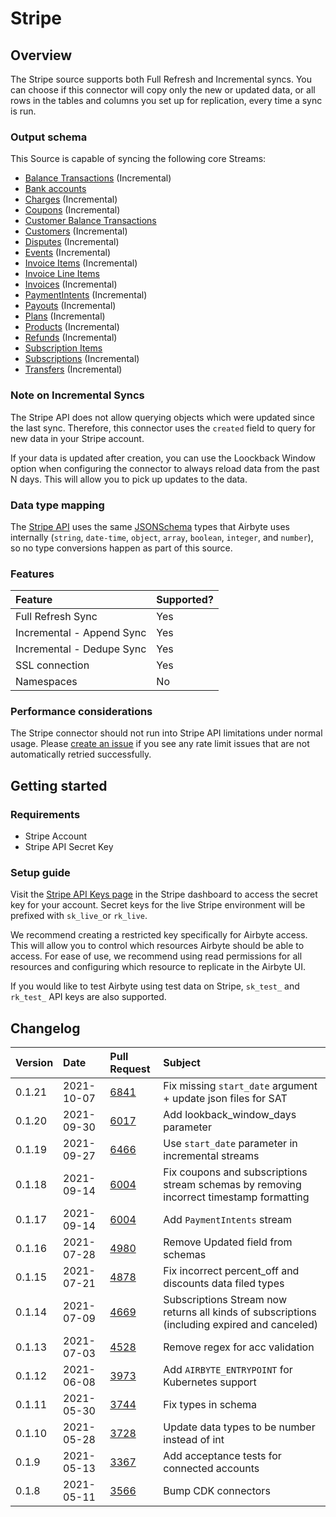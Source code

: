 # Stripe

## Overview

The Stripe source supports both Full Refresh and Incremental syncs. You can choose if this connector will copy only the new or updated data, or all rows in the tables and columns you set up for replication, every time a sync is run.

### Output schema

This Source is capable of syncing the following core Streams:

* [Balance Transactions](https://stripe.com/docs/api/balance_transactions/list) \(Incremental\)
* [Bank accounts](https://stripe.com/docs/api/customer_bank_accounts/list)
* [Charges](https://stripe.com/docs/api/charges/list) \(Incremental\)
* [Coupons](https://stripe.com/docs/api/coupons/list) \(Incremental\)
* [Customer Balance Transactions](https://stripe.com/docs/api/customer_balance_transactions/list)
* [Customers](https://stripe.com/docs/api/customers/list) \(Incremental\)
* [Disputes](https://stripe.com/docs/api/disputes/list) \(Incremental\)
* [Events](https://stripe.com/docs/api/events/list) \(Incremental\)
* [Invoice Items](https://stripe.com/docs/api/invoiceitems/list) \(Incremental\)
* [Invoice Line Items](https://stripe.com/docs/api/invoices/invoice_lines)
* [Invoices](https://stripe.com/docs/api/invoices/list) \(Incremental\)
* [PaymentIntents](https://stripe.com/docs/api/payment_intents/list) \(Incremental\)
* [Payouts](https://stripe.com/docs/api/payouts/list) \(Incremental\)
* [Plans](https://stripe.com/docs/api/plans/list) \(Incremental\)
* [Products](https://stripe.com/docs/api/products/list) \(Incremental\)
* [Refunds](https://stripe.com/docs/api/refunds/list) \(Incremental\)
* [Subscription Items](https://stripe.com/docs/api/subscription_items/list)
* [Subscriptions](https://stripe.com/docs/api/subscriptions/list) \(Incremental\)
* [Transfers](https://stripe.com/docs/api/transfers/list) \(Incremental\)

### Note on Incremental Syncs

The Stripe API does not allow querying objects which were updated since the last sync. Therefore, this connector uses the `created` field to query for new data in your Stripe account.

If your data is updated after creation, you can use the Loockback Window option when configuring the connector to always reload data from the past N days. This will allow you to pick up updates to the data. 

### Data type mapping

The [Stripe API](https://stripe.com/docs/api) uses the same [JSONSchema](https://json-schema.org/understanding-json-schema/reference/index.html) types that Airbyte uses internally \(`string`, `date-time`, `object`, `array`, `boolean`, `integer`, and `number`\), so no type conversions happen as part of this source.

### Features

| Feature | Supported? |
| :--- | :--- |
| Full Refresh Sync | Yes |
| Incremental - Append Sync | Yes |
| Incremental - Dedupe Sync | Yes |
| SSL connection | Yes |
| Namespaces | No |

### Performance considerations

The Stripe connector should not run into Stripe API limitations under normal usage. Please [create an issue](https://github.com/airbytehq/airbyte/issues) if you see any rate limit issues that are not automatically retried successfully.

## Getting started

### Requirements

* Stripe Account
* Stripe API Secret Key

### Setup guide

Visit the [Stripe API Keys page](https://dashboard.stripe.com/apikeys) in the Stripe dashboard to access the secret key for your account. Secret keys for the live Stripe environment will be prefixed with `sk_live_`or `rk_live`.

We recommend creating a restricted key specifically for Airbyte access. This will allow you to control which resources Airbyte should be able to access. For ease of use, we recommend using read permissions for all resources and configuring which resource to replicate in the Airbyte UI.

If you would like to test Airbyte using test data on Stripe, `sk_test_` and `rk_test_` API keys are also supported.

## Changelog

| Version | Date       | Pull Request | Subject |
| :------ | :--------  | :-----       | :------ |
| 0.1.21   | 2021-10-07 | [6841](https://github.com/airbytehq/airbyte/pull/6841) | Fix missing `start_date` argument + update json files for SAT |
| 0.1.20   | 2021-09-30 | [6017](https://github.com/airbytehq/airbyte/pull/6017) | Add lookback_window_days parameter |
| 0.1.19   | 2021-09-27 | [6466](https://github.com/airbytehq/airbyte/pull/6466) | Use `start_date` parameter in incremental streams |
| 0.1.18   | 2021-09-14 | [6004](https://github.com/airbytehq/airbyte/pull/6004) | Fix coupons and subscriptions stream schemas by removing incorrect timestamp formatting |
| 0.1.17   | 2021-09-14 | [6004](https://github.com/airbytehq/airbyte/pull/6004) | Add `PaymentIntents` stream |
| 0.1.16   | 2021-07-28 | [4980](https://github.com/airbytehq/airbyte/pull/4980) | Remove Updated field from schemas |
| 0.1.15   | 2021-07-21 | [4878](https://github.com/airbytehq/airbyte/pull/4878) | Fix incorrect percent_off and discounts data filed types |
| 0.1.14   | 2021-07-09 | [4669](https://github.com/airbytehq/airbyte/pull/4669) | Subscriptions Stream now returns all kinds of subscriptions (including expired and canceled) |
| 0.1.13   | 2021-07-03 | [4528](https://github.com/airbytehq/airbyte/pull/4528) | Remove regex for acc validation |
| 0.1.12   | 2021-06-08 | [3973](https://github.com/airbytehq/airbyte/pull/3973) | Add `AIRBYTE_ENTRYPOINT` for Kubernetes support |
| 0.1.11   | 2021-05-30 | [3744](https://github.com/airbytehq/airbyte/pull/3744) | Fix types in schema |
| 0.1.10   | 2021-05-28 | [3728](https://github.com/airbytehq/airbyte/pull/3728) | Update data types to be number instead of int |
| 0.1.9   | 2021-05-13 | [3367](https://github.com/airbytehq/airbyte/pull/3367) | Add acceptance tests for connected accounts |
| 0.1.8   | 2021-05-11 | [3566](https://github.com/airbytehq/airbyte/pull/3368) | Bump CDK connectors |

